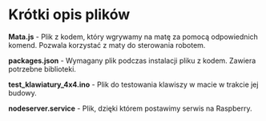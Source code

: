 # Krótki opis plików
**Mata.js** - Plik z kodem, który wgrywamy na matę za pomocą odpowiednich komend. Pozwala korzystać z maty do sterowania robotem.

**packages.json** - Wymagany plik podczas instalacji pliku z kodem. Zawiera potrzebne biblioteki.

**test_klawiatury_4x4.ino** - Plik do testowania klawiszy w macie w trakcie jej budowy.

**nodeserver.service** - Plik, dzięki którem postawimy serwis na Raspberry.
